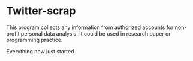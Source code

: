 # Twitter-scrap
This program collects any information from authorized accounts for non-profit personal data analysis. 
It could be used in research paper or programming practice.

Everything now just started.
